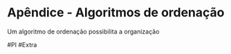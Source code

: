 # Apêndice - Algoritmos de ordenação


Um algoritmo de ordenação possibilita a organização 

#PI #Extra
